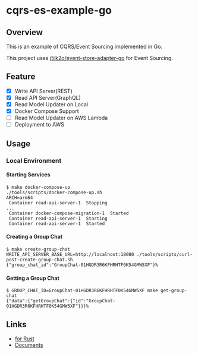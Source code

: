 # cqrs-es-example-go

## Overview

This is an example of CQRS/Event Sourcing implemented in Go.

This project uses [j5ik2o/event-store-adapter-go](https://github.com/j5ik2o/event-store-adapter-go) for Event Sourcing.

## Feature

- [x] Write API Server(REST)
- [x] Read API Server(GraphQL)
- [x] Read Model Updater on Local
- [x] Docker Compose Support
- [ ] Read Model Updater on AWS Lambda
- [ ] Deployment to AWS

## Usage

### Local Environment

#### Starting Services

```shell
$ make docker-compose-up
./tools/scripts/docker-compose-up.sh
ARCH=arm64
 Container read-api-server-1  Stopping
...
 Container docker-compose-migration-1  Started
 Container read-api-server-1  Starting
 Container read-api-server-1  Started
```

#### Creating a Group Chat

```shell
$ make create-group-chat
WRITE_API_SERVER_BASE_URL=http://localhost:18080 ./tools/scripts/curl-post-create-group-chat.sh
{"group_chat_id":"GroupChat-01HGDR3R6KFHRHTF0K54GMW5XF"}%
```

#### Getting a Group Chat

```shell
$ GROUP_CHAT_ID=GroupChat-01HGDR3R6KFHRHTF0K54GMW5XF make get-group-chat
{"data":{"getGroupChat":{"id":"GroupChat-01HGDR3R6KFHRHTF0K54GMW5XF"}}}%
```

## Links

- [for Rust](https://github.com/j5ik2o/cqrs-es-example-rs)
- [Documents](https://github.com/j5ik2o/cqrs-es-example-docs)
